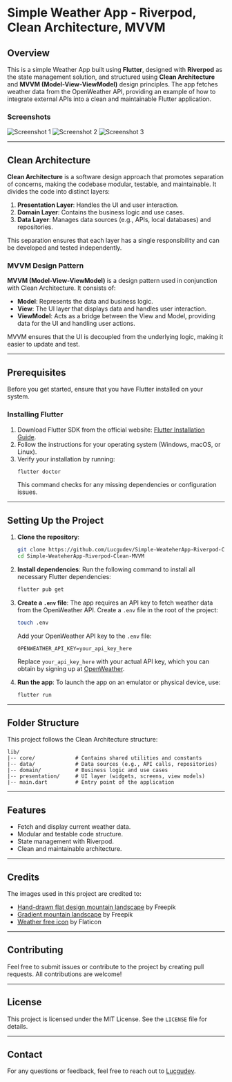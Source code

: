 # Simple Weather App - Riverpod, Clean Architecture, MVVM

## Overview
This is a simple Weather App built using **Flutter**, designed with **Riverpod** as the state management solution, and structured using **Clean Architecture** and **MVVM (Model-View-ViewModel)** design principles. The app fetches weather data from the OpenWeather API, providing an example of how to integrate external APIs into a clean and maintainable Flutter application.

### Screenshots
![Screenshot 1](assets/readme_images/readme_image_1.png)
![Screenshot 2](assets/readme_images/readme_image_2.png)
![Screenshot 3](assets/readme_images/readme_image_3.png)

---

## Clean Architecture
**Clean Architecture** is a software design approach that promotes separation of concerns, making the codebase modular, testable, and maintainable. It divides the code into distinct layers:

1. **Presentation Layer**: Handles the UI and user interaction.
2. **Domain Layer**: Contains the business logic and use cases.
3. **Data Layer**: Manages data sources (e.g., APIs, local databases) and repositories.

This separation ensures that each layer has a single responsibility and can be developed and tested independently.

### MVVM Design Pattern
**MVVM (Model-View-ViewModel)** is a design pattern used in conjunction with Clean Architecture. It consists of:

- **Model**: Represents the data and business logic.
- **View**: The UI layer that displays data and handles user interaction.
- **ViewModel**: Acts as a bridge between the View and Model, providing data for the UI and handling user actions.

MVVM ensures that the UI is decoupled from the underlying logic, making it easier to update and test.

---

## Prerequisites
Before you get started, ensure that you have Flutter installed on your system.

### Installing Flutter
1. Download Flutter SDK from the official website: [Flutter Installation Guide](https://docs.flutter.dev/get-started/install).
2. Follow the instructions for your operating system (Windows, macOS, or Linux).
3. Verify your installation by running:
   ```bash
   flutter doctor
   ```
   This command checks for any missing dependencies or configuration issues.

---

## Setting Up the Project

1. **Clone the repository**:
   ```bash
   git clone https://github.com/Lucgudev/Simple-WeateherApp-Riverpod-Clean-MVVM.git
   cd Simple-WeateherApp-Riverpod-Clean-MVVM
   ```

2. **Install dependencies**:
   Run the following command to install all necessary Flutter dependencies:
   ```bash
   flutter pub get
   ```

3. **Create a `.env` file**:
   The app requires an API key to fetch weather data from the OpenWeather API. Create a `.env` file in the root of the project:
   ```bash
   touch .env
   ```
   Add your OpenWeather API key to the `.env` file:
   ```plaintext
   OPENWEATHER_API_KEY=your_api_key_here
   ```
   Replace `your_api_key_here` with your actual API key, which you can obtain by signing up at [OpenWeather](https://openweathermap.org/api).

4. **Run the app**:
   To launch the app on an emulator or physical device, use:
   ```bash
   flutter run
   ```

---

## Folder Structure
This project follows the Clean Architecture structure:

```
lib/
|-- core/             # Contains shared utilities and constants
|-- data/             # Data sources (e.g., API calls, repositories)
|-- domain/           # Business logic and use cases
|-- presentation/     # UI layer (widgets, screens, view models)
|-- main.dart         # Entry point of the application
```

---

## Features
- Fetch and display current weather data.
- Modular and testable code structure.
- State management with Riverpod.
- Clean and maintainable architecture.

---

## Credits
The images used in this project are credited to:
- [Hand-drawn flat design mountain landscape](https://www.freepik.com/free-vector/hand-drawn-flat-design-mountain-landscape_20008380.htm#fromView=search&page=1&position=2&uuid=c284b9c7-3c87-4bda-881d-40560dcf7646&new_detail=true) by Freepik
- [Gradient mountain landscape](https://www.freepik.com/free-vector/gradient-mountain-landscape_20008469.htm) by Freepik
- [Weather free icon](https://www.flaticon.com/free-icon/weather_6451205?term=weather&page=1&position=79&origin=search&related_id=6451205) by Flaticon

---

## Contributing
Feel free to submit issues or contribute to the project by creating pull requests. All contributions are welcome!

---

## License
This project is licensed under the MIT License. See the `LICENSE` file for details.

---

## Contact
For any questions or feedback, feel free to reach out to [Lucgudev](https://github.com/Lucgudev).

